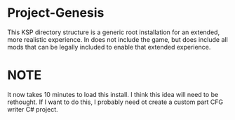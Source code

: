 # Project-Genesis

This KSP directory structure is a generic root installation for an extended, more realistic experience. In does not include the game, but does include all mods that can be legally included to enable that extended experience.

# NOTE

It now takes 10 minutes to load this install. I think this idea will need to be rethought. If I want to do this, I probably need ot create a custom part CFG writer C# project.
